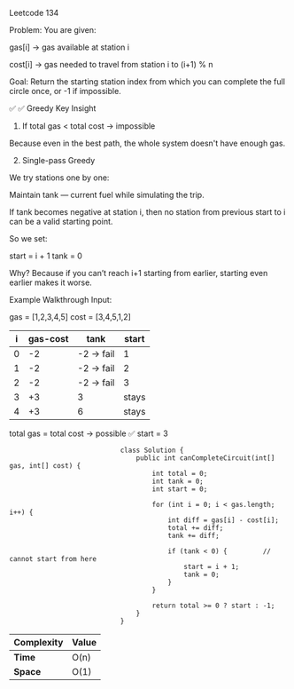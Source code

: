Leetcode 134

Problem:
You are given:

gas[i] → gas available at station i

cost[i] → gas needed to travel from station i to (i+1) % n

Goal:
Return the starting station index from which you can complete the full circle once, or -1 if impossible.

✅ ✅ Greedy Key Insight
1. If total gas < total cost → impossible

Because even in the best path, the whole system doesn't have enough gas.

2. Single-pass Greedy

We try stations one by one:

Maintain tank — current fuel while simulating the trip.

If tank becomes negative at station i,
then no station from previous start to i can be a valid starting point.

So we set:

start = i + 1
tank = 0


Why?
Because if you can’t reach i+1 starting from earlier, starting even earlier makes it worse.

Example Walkthrough
Input:

gas = [1,2,3,4,5]
cost = [3,4,5,1,2]

| i | gas-cost | tank      | start |
| - | -------- | --------- | ----- |
| 0 | -2       | -2 → fail | 1     |
| 1 | -2       | -2 → fail | 2     |
| 2 | -2       | -2 → fail | 3     |
| 3 | +3       | 3         | stays |
| 4 | +3       | 6         | stays |

total gas = total cost → possible
✅ start = 3

                                class Solution {
                                    public int canCompleteCircuit(int[] gas, int[] cost) {
                                        int total = 0;
                                        int tank = 0;
                                        int start = 0;

                                        for (int i = 0; i < gas.length; i++) {
                                            int diff = gas[i] - cost[i];
                                            total += diff;
                                            tank += diff;

                                            if (tank < 0) {         // cannot start from here
                                                start = i + 1;
                                                tank = 0;
                                            }
                                        }

                                        return total >= 0 ? start : -1;
                                    }
                                }

| Complexity | Value |
| ---------- | ----- |
| **Time**   | O(n)  |
| **Space**  | O(1)  |
